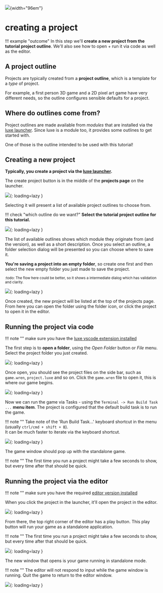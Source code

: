 ![](../images/luxe-dark.svg){width="96em"}

# creating a project

!!! example "outcome"
    In this step we'll **create a new project from the tutorial project outline**.
    We'll also see how to open + run it via code as well as the editor.

## A project outline

Projects are typically created from a **project outline**, which is a
template for a _type_ of project. 

For example, a first person 3D game and a 2D pixel art game have
very different needs, so the outline configures sensible defaults for a project. 

## Where do outlines come from?

Project outlines are made available from _modules_ that are installed via the [luxe launcher](../../../guide/launcher). 
Since luxe is a module too, it provides some outlines to get started with.

One of those is the outline intended to be used with this tutorial!

## Creating a new project

**Typically, you create a project via the [luxe launcher](../../../guide/launcher).**

The create project button is in the middle of the **projects page** on the launcher.

![](../images/tutorial/intro/create-project-0.png){: loading=lazy }

Selecting it will present a list of available project outlines to choose from.

!!! check "which outline do we want?"
    **Select the tutorial project outline for this tutorial.**

![](../images/tutorial/intro/create-project-1.png){: loading=lazy }

The list of available outlines shows which module they originate from (and the version), as well as a short description.
Once you select an outline, a folder selection dialog will be presented so you can choose where to save it. 

**You're saving a project into an empty folder**, so create one first and then select the new empty folder you just made to save the project. 

<small>:todo: The flow here could be better, so it shows a intermediate dialog which has validation and clarity.</small>

![](../images/tutorial/intro/create-project-2.png){: loading=lazy }

Once created, the new project will be listed at the top of the projects page.
From here you can open the folder using the folder icon, or click the project to open it in the editor.

## Running the project via code

!!! note ""
    make sure you have the [luxe vscode extension installed](../../get#installing-ide-support) 

The first step is to **open a folder**, using the _Open Folder_ button or _File_ menu.
Select the project folder you just created. 

![](../images/tutorial/intro/run-via-code-0.png){: loading=lazy }

Once open, you should see the project files on the side bar, such as `game.wren`, `project.luxe` and so on.
Click the `game.wren` file to open it, this is where our game begins.

![](../images/tutorial/intro/run-via-code-1.png){: loading=lazy }

Now we can run the game via Tasks - using the `Terminal -> Run Build Task ...` **menu item**.
The project is configured that the default build task is to run the game.

!!! note ""
    Take note of the 'Run Build Task...' keyboard shortcut in the menu (usually `ctrl/cmd + shift + B`).   
    It can be much faster to iterate via the keyboard shortcut.

![](../images/tutorial/intro/run-via-code-2.png){: loading=lazy }

The game window should pop up with the standalone game.

!!! note ""
    The first time you run a project might take a few seconds
    to show, but every time after that should be quick.

## Running the project via the editor

!!! note ""
    make sure you have the required [editor version installed](../../../get) 

When you click the project in the launcher, it'll open the project in the editor.

![](../images/tutorial/intro/run-via-editor-0.png){: loading=lazy }

From there, the top right corner of the editor has a play button. 
This play button will run your game as a standalone application.

!!! note ""
    The first time you run a project might take a few seconds
    to show, but every time after that should be quick.

![](../images/tutorial/intro/run-via-editor-1.png){: loading=lazy }

The new window that opens is your game running in standalone mode.

!!! note ""
    The editor will not respond to input while the game window is running.
    Quit the game to return to the editor window.

![](../images/tutorial/intro/run-via-editor-2.png){: loading=lazy }
